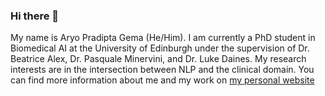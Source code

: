 ### Hi there 👋

My name is Aryo Pradipta Gema (He/Him). I am currently a PhD student in Biomedical AI at the University of Edinburgh under the supervision of Dr. Beatrice Alex, Dr. Pasquale Minervini, and Dr. Luke Daines. My research interests are in the intersection between NLP and the clinical domain.
You can find more information about me and my work on [my personal website](https://aryopg.github.io)

<!--
**aryopg/aryopg** is a ✨ _special_ ✨ repository because its `README.md` (this file) appears on your GitHub profile.

Here are some ideas to get you started:

- 🔭 I’m currently working on ...
- 🌱 I’m currently learning ...
- 👯 I’m looking to collaborate on ...
- 🤔 I’m looking for help with ...
- 💬 Ask me about ...
- 📫 How to reach me: ...
- 😄 Pronouns: ...
- ⚡ Fun fact: ...
-->
